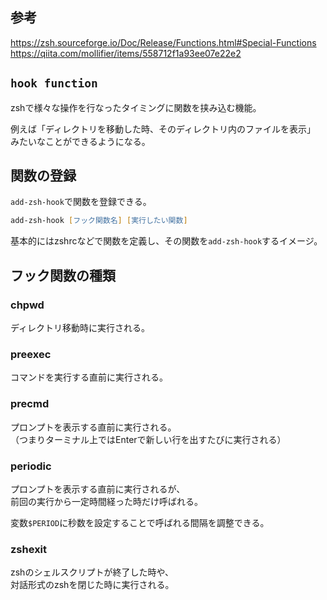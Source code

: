 ## 参考
https://zsh.sourceforge.io/Doc/Release/Functions.html#Special-Functions  
https://qiita.com/mollifier/items/558712f1a93ee07e22e2

## `hook function`
zshで様々な操作を行なったタイミングに関数を挟み込む機能。

例えば「ディレクトリを移動した時、そのディレクトリ内のファイルを表示」  
みたいなことができるようになる。

## 関数の登録
`add-zsh-hook`で関数を登録できる。
```zsh
add-zsh-hook [フック関数名] [実行したい関数]
```

基本的にはzshrcなどで関数を定義し、その関数を`add-zsh-hook`するイメージ。

## フック関数の種類
### chpwd
ディレクトリ移動時に実行される。

### preexec
コマンドを実行する直前に実行される。

### precmd
プロンプトを表示する直前に実行される。  
（つまりターミナル上ではEnterで新しい行を出すたびに実行される）

### periodic
プロンプトを表示する直前に実行されるが、  
前回の実行から一定時間経った時だけ呼ばれる。  

変数`$PERIOD`に秒数を設定することで呼ばれる間隔を調整できる。

### zshexit
zshのシェルスクリプトが終了した時や、  
対話形式のzshを閉じた時に実行される。